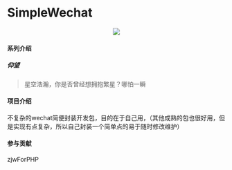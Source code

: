 # SimpleWechat

<p align="center"><img src="https://avatars0.githubusercontent.com/u/26923269?s=400&u=bd29e7056c1f00a61555c3153f59bc5628d995a8&v=4"></p>

#### 系列介绍
##### 仰望
> 星空浩瀚，你是否曾经想拥抱繁星？哪怕一瞬

#### 项目介绍

不复杂的wechat简便封装开发包，目的在于自己用，（其他成熟的包也很好用，但是实现有点复杂，所以自己封装一个简单点的易于随时修改维护）


#### 参与贡献

zjwForPHP

